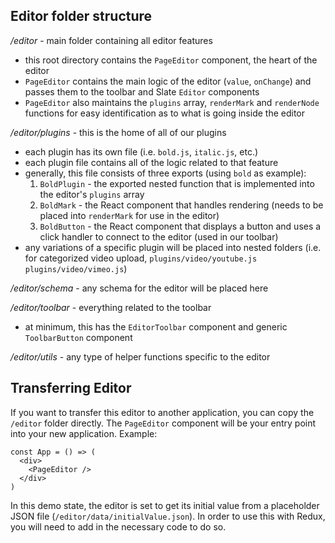 ## Editor folder structure

_/editor_ - main folder containing all editor features

- this root directory contains the `PageEditor` component, the heart of the editor
- `PageEditor` contains the main logic of the editor (`value`, `onChange`) and passes them to the toolbar and Slate `Editor` components
- `PageEditor` also maintains the `plugins` array, `renderMark` and `renderNode` functions for easy identification as to what is going inside the editor

_/editor/plugins_ - this is the home of all of our plugins

- each plugin has its own file (i.e. `bold.js`, `italic.js`, etc.)
- each plugin file contains all of the logic related to that feature
- generally, this file consists of three exports (using `bold` as example):
  1. `BoldPlugin` - the exported nested function that is implemented into the editor's `plugins` array
  2. `BoldMark` - the React component that handles rendering (needs to be placed into `renderMark` for use in the editor)
  3. `BoldButton` - the React component that displays a button and uses a click handler to connect to the editor (used in our toolbar)
- any variations of a specific plugin will be placed into nested folders (i.e. for categorized video upload, `plugins/video/youtube.js plugins/video/vimeo.js`)

_/editor/schema_ - any schema for the editor will be placed here

_/editor/toolbar_ - everything related to the toolbar

- at minimum, this has the `EditorToolbar` component and generic `ToolbarButton` component

_/editor/utils_ - any type of helper functions specific to the editor

## Transferring Editor

If you want to transfer this editor to another application, you can copy the `/editor` folder directly. The `PageEditor` component will be your entry point into your new application. Example:

```
const App = () => (
  <div>
    <PageEditor />
  </div>
)
```

In this demo state, the editor is set to get its initial value from a placeholder JSON file (`/editor/data/initialValue.json`). In order to use this with Redux, you will need to add in the necessary code to do so.
